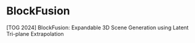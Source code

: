 # BlockFusion
[TOG 2024] BlockFusion: Expandable 3D Scene Generation using Latent Tri-plane Extrapolation
